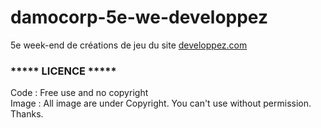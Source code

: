 # damocorp-5e-we-developpez

5e week-end de créations de jeu du site <a href="http://jeux.developpez.com/actu/87563/Annonce-du-cinquieme-week-end-de-programmation-de-jeux-video-sur-Developpez-com-reservez-le-week-end-du-28-au-30-aout-pour-etre-avec-nous/">developpez.com</a>

<h3>***** LICENCE *****</h3>

Code : Free use and no copyright<br />
Image : All image are under Copyright. You can't use without permission. Thanks.
